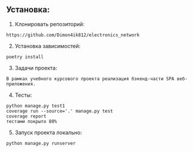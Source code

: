 

## Установка:
1. Клонировать репозиторий:

```
https://github.com/Dimon4ik812/electronics_network
```

2. Установка зависимостей:

```
poetry install
```

3. Задачи проекта:

```
В рамках учебного курсового проекта реализация бэкенд-части SPA веб-приложения.
```

4. Тесты:

```
python manage.py test1
coverage run --source='.' manage.py test
coverage report
тестами покрыто 80%
```

5. Запуск проекта локально: 

```
python manage.py runserver
```
